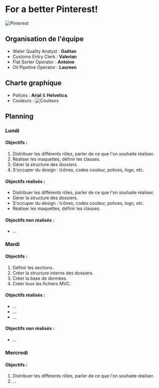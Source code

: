 # For a better Pinterest!
![Pinterest](https://i.imgur.com/KwYd48o.png "Pinterest")
## Organisation de l'équipe
- Water Quality Analyst : **Gaëtan**
- Customs Entry Clerk : **Valerian**
- Flat Sorter Operator : **Antoine**
- Oil Pipeline Operator : **Laureen**
## Charte graphique
- Polices : **Arial** & **Helvetica**.
- Couleurs : ![Couleurs](https://i.imgur.com/J3Ks2uK.png "Couleurs")
## Planning 
### Lundi 
#### Objectifs :
1. Distribuer les différents rôles, parler de ce que l'on souhaite réaliser.
2. Réaliser les maquettes, définir les classes.
3. Gérer la structure des dossiers.
4. S'occuper du design : Icônes, codes couleur, polices, logo, etc.
#### Objectifs réalisés :
- Distribuer les différents rôles, parler de ce que l'on souhaite réaliser.
- Gérer la structure des dossiers.
- S'occuper du design : Icônes, codes couleur, polices, logo, etc.
- Réaliser les maquettes, définir les classes.
#### Objectifs non réalisés :
- ...
### Mardi
#### Objectifs :
1. Définir les sections.
2. Créer la structure interne des dossiers.
3. Créer la base de données.
4. Créer tous les fichiers MVC.
#### Objectifs réalisés :
- ...
- ...
- ...
#### Objectifs non réalisés :
- ...
### Mercredi
#### Objectifs :
1. Distribuer les différents rôles, parler de ce que l'on souhaite réaliser.
2. ...
